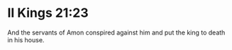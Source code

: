 # II Kings 21:23

And the servants of Amon conspired against him and put the king to death in his house.
